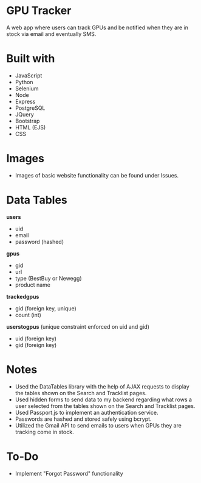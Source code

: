 # GPU Tracker

<p>A web app where users can track GPUs and be notified when they are in stock via email and eventually SMS.</p>

# Built with
  - JavaScript
  - Python
  - Selenium
  - Node
  - Express
  - PostgreSQL
  - JQuery
  - Bootstrap
  - HTML (EJS)
  - CSS

# Images
  - Images of basic website functionality can be found under Issues.

# Data Tables

**users**
  - uid
  - email
  - password (hashed)

**gpus**
  - gid
  - url
  - type (BestBuy or Newegg)
  - product name

**trackedgpus**
  - gid (foreign key, unique)
  - count (int)

**userstogpus** (unique constraint enforced on uid and gid)
  - uid (foreign key)
  - gid (foreign key)

# Notes
  - Used the DataTables library with the help of AJAX requests to display the tables shown on the Search and Tracklist pages.
  - Used hidden forms to send data to my backend regarding what rows a user selected from the tables shown on the Search and Tracklist pages.
  - Used Passport.js to implement an authentication service.
  - Passwords are hashed and stored safely using bcrypt.
  - Utilized the Gmail API to send emails to users when GPUs they are tracking come in stock.

# To-Do
  - Implement "Forgot Password" functionality
